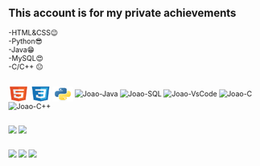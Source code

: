 ## This account is for my private achievements

-HTML&CSS😉\
-Python😎\
-Java😁\
-MySQL😍\
-C/C++ 😐



<div style="display: inline_block"><br>
  
  <img align="center" alt="Joao-HTML" height="30" width="40" src="https://raw.githubusercontent.com/devicons/devicon/master/icons/html5/html5-original.svg">
  <img align="center" alt="Joao-CSS" height="30" width="40" src="https://raw.githubusercontent.com/devicons/devicon/master/icons/css3/css3-original.svg">
  <img align="center" alt="Joao-Python" height="30" width="40" src="https://raw.githubusercontent.com/devicons/devicon/master/icons/python/python-original.svg">
  <img align="center" alt="Joao-Java" height="30" width="40" <img src="https://cdn.jsdelivr.net/gh/devicons/devicon@latest/icons/java/java-original.svg" />
  <img align="center" alt="Joao-SQL" height="30" width="40" <img src="https://cdn.jsdelivr.net/gh/devicons/devicon@latest/icons/mysql/mysql-original-wordmark.svg" />
  <img align="center" alt="Joao-VsCode" height="30" width="40" <img src="https://cdn.jsdelivr.net/gh/devicons/devicon@latest/icons/vscode/vscode-original.svg" />
  <img align="center" alt="Joao-C" height="30" width="40" <img src="https://cdn.jsdelivr.net/gh/devicons/devicon@latest/icons/c/c-original.svg" />
  <img align="center" alt="Joao-C++" height="30" width="40" <img src="https://cdn.jsdelivr.net/gh/devicons/devicon@latest/icons/cplusplus/cplusplus-original.svg" />
  
</div>

##



<img height="160em" src="https://github-readme-stats.vercel.app/api/top-langs/?username=JoaoMarquess04&layout=compact&langs_count=7&theme=radical"/> <img height="160em" src="https://github-readme-stats.vercel.app/api?username=JoaoMarquess04&show_icons=true&theme=radical&include_all_commits=true&count_private=true&layout=compact"/>

##














<div>

<a href="https://discord.com/users/733446216070987816" target="_blank"><img src="https://img.shields.io/badge/Discord-7289DA?style=for-the-badge&logo=discord&logoColor=white" target="_blank"></a> 
<a href = "mailto:jjoaofilipepm@gmail.com"><img src="https://img.shields.io/badge/Gmail-D14836?style=for-the-badge&logo=gmail&logoColor=white"></a>
<a href = "https://wa.me/5511985356085"><img src="https://img.shields.io/badge/WhatsApp-25D366?style=for-the-badge&logo=whatsapp&logoColor=white"></a>


</div>






